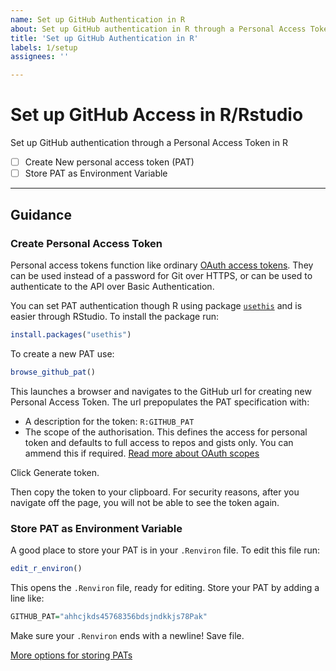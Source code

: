 ```yaml
---
name: Set up GitHub Authentication in R
about: Set up GitHub authentication in R through a Personal Access Token
title: 'Set up GitHub Authentication in R'
labels: 1/setup
assignees: ''

---
```


# Set up GitHub Access in R/Rstudio

Set up GitHub authentication through a Personal Access Token in R

- [ ] Create New personal access token (PAT)
- [ ] Store PAT as Environment Variable

***

## Guidance

### Create Personal Access Token


Personal access tokens function like ordinary [OAuth access tokens](https://en.wikipedia.org/wiki/OAuth). They can be used instead of a password for Git over HTTPS, or can be used to authenticate to the API over Basic Authentication.

You can set PAT authentication though R using package [`usethis`](https://github.com/r-lib/usethis) and is easier through RStudio. To install the package run:

```r
install.packages("usethis")
```

To create a new PAT use:

```r
browse_github_pat()
```

This launches a browser and navigates to the GitHub url for creating new Personal Access Token. The url prepopulates the PAT specification with:

- A description for the token: `R:GITHUB_PAT`
- The scope of the authorisation. This defines the access for personal token and defaults to full access to repos and gists only. You can ammend this if required. [Read more about OAuth scopes](https://developer.github.com/apps/building-oauth-apps/understanding-scopes-for-oauth-apps/)


Click Generate token.

Then copy the token to your clipboard. For security reasons, after you navigate off the page, you will not be able to see the token again.

### Store PAT as Environment Variable

A good place to store your PAT is in your `.Renviron` file. To edit this file run:

```r
edit_r_environ()
```

This opens the `.Renviron` file, ready for editing. Store your PAT by adding a line like:

```r
GITHUB_PAT="ahhcjkds45768356bdsjndkkjs78Pak"
```
Make sure your `.Renviron` ends with a newline! Save file.


[More options for storing PATs](https://stackoverflow.com/questions/46645843/where-to-store-the-personal-access-token-from-github)
